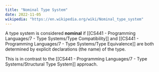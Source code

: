 ```yaml
---
title: "Nominal Type System"
date: 2022-11-05
wikipedia: "https://en.wikipedia.org/wiki/Nominal_type_system"
---
```


A type system is considered **nominal** if [[CS441 - Programming Languages/7 - Type Systems/Type Compatibility]] and [[CS441 - Programming Languages/7 - Type Systems/Type Equivalence]] are both determined by explicit declarations (the name) of the type.

This is in contrast to the [[CS441 - Programming Languages/7 - Type Systems/Structural Type System]] approach.